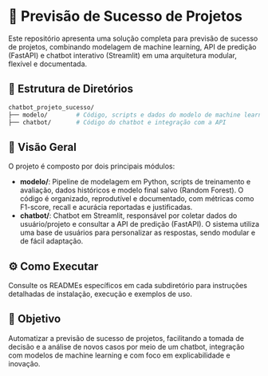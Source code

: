 # 🔷 Previsão de Sucesso de Projetos

Este repositório apresenta uma solução completa para previsão de sucesso de projetos, combinando modelagem de machine learning, API de predição (FastAPI) e chatbot interativo (Streamlit) em uma arquitetura modular, flexível e documentada.

## 🔷 Estrutura de Diretórios

```bash
chatbot_projeto_sucesso/
├── modelo/        # Código, scripts e dados do modelo de machine learning
├── chatbot/       # Código do chatbot e integração com a API
```

## 🔷 Visão Geral

O projeto é composto por dois principais módulos:

- **modelo/**: Pipeline de modelagem em Python, scripts de treinamento e avaliação, dados históricos e modelo final salvo (Random Forest). O código é organizado, reprodutível e documentado, com métricas como F1-score, recall e acurácia reportadas e justificadas.
- **chatbot/**: Chatbot em Streamlit, responsável por coletar dados do usuário/projeto e consultar a API de predição (FastAPI). O sistema utiliza uma base de usuários para personalizar as respostas, sendo modular e de fácil adaptação.

## ⚙️ Como Executar

Consulte os READMEs específicos em cada subdiretório para instruções detalhadas de instalação, execução e exemplos de uso.



## 🔷 Objetivo

Automatizar a previsão de sucesso de projetos, facilitando a tomada de decisão e a análise de novos casos por meio de um chatbot, integração com modelos de machine learning e com foco em explicabilidade e inovação.